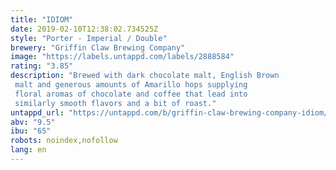 ```yaml
---
title: "IDIOM"
date: 2019-02-10T12:38:02.734525Z
style: "Porter - Imperial / Double"
brewery: "Griffin Claw Brewing Company"
image: "https://labels.untappd.com/labels/2888584"
rating: "3.85"
description: "Brewed with dark chocolate malt, English Brown malt and generous amounts of Amarillo hops supplying floral aromas of chocolate and coffee that lead into similarly smooth flavors and a bit of roast."
untappd_url: "https://untappd.com/b/griffin-claw-brewing-company-idiom/2888584"
abv: "9.5"
ibu: "65"
robots: noindex,nofollow
lang: en
---
```

